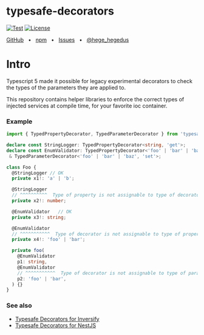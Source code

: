 # typesafe-decorators

<p>
  <a href="https://github.com/sorgloomer/ts-typesafe-decorators/actions?query=branch%3Amaster"><img src="https://github.com/sorgloomer/ts-typesafe-decorators/actions/workflows/test.yml/badge.svg?event=push&branch=master" alt="Test" /></a>
  <a href="https://opensource.org/licenses/MIT" rel="nofollow"><img src="https://img.shields.io/github/license/sorgloomer/ts-typesafe-decorators" alt="License"></a>
</p>

<div>
  <a href="https://github.com/sorgloomer/ts-typesafe-decorators/tree/master/packages/typesafe-decorators">GitHub</a>
  <span>&nbsp;&nbsp;•&nbsp;&nbsp;</span>
  <a href="https://www.npmjs.com/package/typesafe-decorators">npm</a>
  <span>&nbsp;&nbsp;•&nbsp;&nbsp;</span>
  <a href="https://github.com/sorgloomer/ts-typesafe-decorators/issues">Issues</a>
  <span>&nbsp;&nbsp;•&nbsp;&nbsp;</span>
  <a href="https://twitter.com/hege_hegedus">@hege_hegedus</a>
  <br />
</div>

# Intro

Typescript 5 made it possible for legacy experimental decorators to check the types of the parameters they are applied
to.

This repository contains helper libraries to enforce the correct types of injected services at compile time, for your
favorite ioc container.


### Example

```typescript
import { TypedPropertyDecorator, TypedParameterDecorator } from 'typesafe-decorators';

declare const StringLogger: TypedPropertyDecorator<string, 'get'>;
declare const EnumValidator: TypedPropertyDecorator<'foo' | 'bar' | 'baz', 'set'>
 & TypedParameterDecorator<'foo' | 'bar' | 'baz', 'set'>;

class Foo {
  @StringLogger // OK
  private x1!: 'a' | 'b';

  @StringLogger
  // ^^^^^^^^^^  Type of property is not assignable to type of decorator
  private x2!: number;

  @EnumValidator   // OK
  private x3!: string;

  @EnumValidator
  // ^^^^^^^^^^^  Type of decorator is not assignable to type of property
  private x4!: 'foo' | 'bar';

  private foo(
    @EnumValidator
    p1: string,
    @EnumValidator
    // ^^^^^^^^^^^  Type of decorator is not assignable to type of parameter
    p2: 'foo' | 'bar',
  ) {}
}
```


### See also

 * [Typesafe Decorators for Inversify](https://github.com/sorgloomer/ts-typesafe-decorators/tree/master/packages/inversify-typesafe-decorators)
 * [Typesafe Decorators for NestJS](https://github.com/sorgloomer/ts-typesafe-decorators/tree/master/packages/nestjs-typesafe-decorators)



